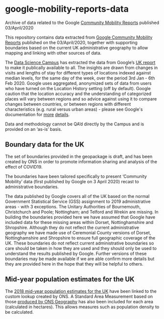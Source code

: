 # google-mobility-reports-data
Archive of data related to the Google [Community Mobility Reports](https://www.google.com/covid19/mobility/) published 03/April/2020

This repository contains data extracted from [Google Community Mobility Reports](https://www.google.com/covid19/mobility/) published on the 03/April/2020, together with supporting boundaries based on the current UK administrative geography to allow mapping and linking with other sources of data.

The [Data Science Campus](https://datasciencecampus.ons.gov.uk/) has extracted the data from Google’s [UK report](https://www.gstatic.com/covid19/mobility/2020-03-29_GB_Mobility_Report_en.pdf) to make it publically available to all. The insights are drawn from changes in visits and lengths of stay for different types of locations indexed against median levels, for the same day of the week, over the period 3rd Jan - 6th Feb 2020. Google uses aggregated, anonymized sets of data from users who have turned on the Location History setting (off by default). Google caution that the location accuracy and the understanding of categorized places will vary between regions and so advice against using it to compare changes between countries, or between regions with different characteristics (e.g. rural versus urban areas) - please see Google's documentation for [more](https://www.blog.google/technology/health/covid-19-community-mobility-reports) [details](https://www.gstatic.com/covid19/mobility/2020-03-29_GB_Mobility_Report_en.pdf). 

Data and methodology cannot be QA’d directly by the Campus and is provided on an ‘as-is’ basis. 

## Boundary data for the UK
The set of boundaries provided in the geopackage is draft, and has been created by ONS in order to promote information sharing and analysis of the effect of COVID19.

The boundaries have been tailored specifically to present ‘Community Mobility’ data (first published by Google on 3 April 2020) recast to administrative boundaries. 
  
The data published by Google covers all of the UK based on the normal Government Statistical  Service (GSS) assignment to 2019 administrative areas - with 3 exceptions. The Unitary Authorities of Bournemouth, Christchurch and Poole; Nottingham; and Telford and Wrekin are missing. In building the boundaries provided here we have assumed that Google have included data for these missing areas within Dorset, Nottinghamshire and Shropshire. Although they do not reflect the current administrative geography we have made use of Ceremonial County versions of Dorset, Nottinghamshire and Shropshire to ensure full geographic coverage of the UK. These boundaries do not reflect current administrative boundaries so care should be taken in how they are used and they should only be used to understand the results published by Google. Further versions of these boundaries may be made available if we are able confirm more details but they are provided here in the hope that they will be helpful to others. 


## Mid-year population estimates for the UK
The [2018 mid-year population estimates for the UK](https://www.ons.gov.uk/peoplepopulationandcommunity/populationandmigration/populationestimates/bulletins/annualmidyearpopulationestimates/mid2018) have been linked to the custom lookup created by ONS. A Standard Area Measurement based on those [produced by ONS Geography](https://geoportal.statistics.gov.uk/search?collection=Dataset&sort=name&tags=all(PRD_SAM) ) has also been included for each area (calculated in hectares). This allows measures such as population density to be calculated.  
